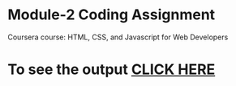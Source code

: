 

# Module-2 Coding Assignment

Coursera course: HTML, CSS, and Javascript for Web Developers

# To see the output [CLICK HERE](https://shadmanansari027/coursera-test-mod2/Assignment/module-2/index.html)

